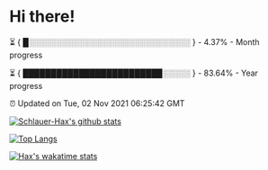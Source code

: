 # Hi there!

⏳ { █░░░░░░░░░░░░░░░░░░░░░░░░░░░░░ } - 4.37% - Month progress

⏳ { █████████████████████████░░░░░ } - 83.64% - Year progress

⏰ Updated on Tue, 02 Nov 2021 06:25:42 GMT


[![Schlauer-Hax's github stats](https://github-readme-stats.vercel.app/api?username=Schlauer-Hax&show_icons=true&theme=dark&count_private=true)](https://github.com/Schlauer-Hax)


[![Top Langs](https://github-readme-stats.vercel.app/api/top-langs/?username=Schlauer-Hax&layout=compact&theme=dark)](https://github.com/Schlauer-Hax?tab=repositories)


[![Hax's wakatime stats](https://github-readme-stats.vercel.app/api/wakatime?username=Hax&theme=dark)](https://wakatime.com/@Hax)

